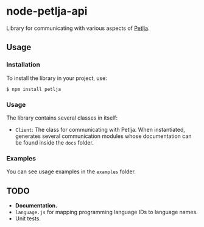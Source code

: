 # node-petlja-api
Library for communicating with various aspects of [Petlja](https://petlja.org).

## Usage
### Installation
To install the library in your project, use:
```console
$ npm install petlja
```

### Usage
The library contains several classes in itself:
- `Client`: The class for communicating with Petlja. When instantiated, generates several communication modules whose documentation can be found inside the `docs` folder.

### Examples
You can see usage examples in the `examples` folder.

## TODO
- **Documentation.**
- `language.js` for mapping programming language IDs to language names.
- Unit tests.

